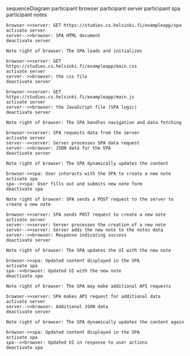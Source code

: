 sequenceDiagram
    participant browser
    participant server
    participant spa
    participant notes

    browser->>server: GET https://studies.cs.helsinki.fi/exampleapp/spa
    activate server
    server-->>browser: SPA HTML document
    deactivate server

    Note right of browser: The SPA loads and initializes

    browser->>server: GET https://studies.cs.helsinki.fi/exampleapp/main.css
    activate server
    server-->>browser: the css file
    deactivate server

    browser->>server: GET https://studies.cs.helsinki.fi/exampleapp/main.js
    activate server
    server-->>browser: the JavaScript file (SPA logic)
    deactivate server

    Note right of browser: The SPA handles navigation and data fetching

    browser->>server: SPA requests data from the server
    activate server
    server-->>server: Server processes SPA data request
    server-->>browser: JSON data for the SPA
    deactivate server

    Note right of browser: The SPA dynamically updates the content

    browser->>spa: User interacts with the SPA to create a new note
    activate spa
    spa-->>spa: User fills out and submits new note form
    deactivate spa

    Note right of browser: SPA sends a POST request to the server to create a new note

    browser->>server: SPA sends POST request to create a new note
    activate server
    server-->>server: Server processes the creation of a new note
    server-->>server: Server adds the new note to the notes data
    server-->>browser: Response indicating success
    deactivate server

    Note right of browser: The SPA updates the UI with the new note

    browser->>spa: Updated content displayed in the SPA
    activate spa
    spa-->>browser: Updated UI with the new note
    deactivate spa

    Note right of browser: The SPA may make additional API requests

    browser->>server: SPA makes API request for additional data
    activate server
    server-->>browser: Additional JSON data
    deactivate server

    Note right of browser: The SPA dynamically updates the content again

    browser->>spa: Updated content displayed in the SPA
    activate spa
    spa-->>browser: Updated UI in response to user actions
    deactivate spa

